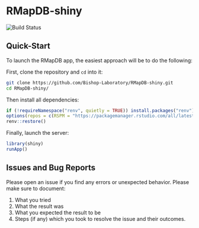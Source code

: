 # RMapDB-shiny
![Build Status](https://github.com/Bishop-Laboratory/RMapDB-shiny/workflows/build/badge.svg)

## Quick-Start

To launch the RMapDB app, the easiest approach will be to do the following:

First, clone the repository and `cd` into it:

```bash
git clone https://github.com/Bishop-Laboratory/RMapDB-shiny.git
cd RMapDB-shiny/
```

Then install all dependencies:

```R
if (!requireNamespace("renv", quietly = TRUE)) install.packages("renv")
options(repos = c(RSPM = "https://packagemanager.rstudio.com/all/latest"))
renv::restore()
```

Finally, launch the server:

```R
library(shiny)
runApp()
```

## Issues and Bug Reports

Please open an issue if you find any errors or unexpected behavior. Please make sure to document:

1. What you tried
2. What the result was
3. What you expected the result to be
4. Steps (if any) which you took to resolve the issue and their outcomes.
